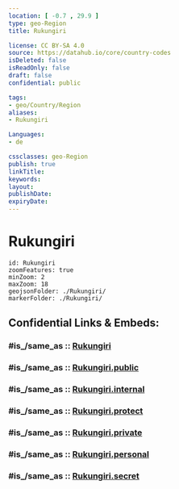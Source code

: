 ```yaml
---
location: [ -0.7 , 29.9 ] 
type: geo-Region
title: Rukungiri

license: CC BY-SA 4.0
source: https://datahub.io/core/country-codes
isDeleted: false
isReadOnly: false
draft: false
confidential: public

tags:
- geo/Country/Region
aliases:
- Rukungiri

Languages:
- de

cssclasses: geo-Region
publish: true
linkTitle: 
keywords: 
layout: 
publishDate: 
expiryDate: 
---
```


# Rukungiri

```leaflet
id: Rukungiri
zoomFeatures: true 
minZoom: 2 
maxZoom: 18
geojsonFolder: ./Rukungiri/
markerFolder: ./Rukungiri/
```


## Confidential Links & Embeds: 

### #is_/same_as :: [Rukungiri](/_Standards/Earth/Continent/Africa/Africa~Central/Uganda/regions~Uganda/Uganda~West/Rukungiri.md) 

### #is_/same_as :: [Rukungiri.public](/_public/Earth/Continent/Africa/Africa~Central/Uganda/regions~Uganda/Uganda~West/Rukungiri.public.md) 

### #is_/same_as :: [Rukungiri.internal](/_internal/Earth/Continent/Africa/Africa~Central/Uganda/regions~Uganda/Uganda~West/Rukungiri.internal.md) 

### #is_/same_as :: [Rukungiri.protect](/_protect/Earth/Continent/Africa/Africa~Central/Uganda/regions~Uganda/Uganda~West/Rukungiri.protect.md) 

### #is_/same_as :: [Rukungiri.private](/_private/Earth/Continent/Africa/Africa~Central/Uganda/regions~Uganda/Uganda~West/Rukungiri.private.md) 

### #is_/same_as :: [Rukungiri.personal](/_personal/Earth/Continent/Africa/Africa~Central/Uganda/regions~Uganda/Uganda~West/Rukungiri.personal.md) 

### #is_/same_as :: [Rukungiri.secret](/_secret/Earth/Continent/Africa/Africa~Central/Uganda/regions~Uganda/Uganda~West/Rukungiri.secret.md)

